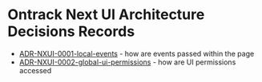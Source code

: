 Ontrack Next UI Architecture Decisions Records
==============================================

* [ADR-NXUI-0001-local-events](ADR-NXUI-0001-local-events.md) - how are events passed within the page
* [ADR-NXUI-0002-global-ui-permissions](ADR-NXUI-0002-global-ui-permissions.md) - how are UI permissions accessed
